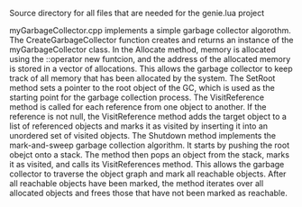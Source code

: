 Source directory for all files that are needed for the genie.lua project

myGarbageCollector.cpp implements a simple garbage collector algorothm.
The CreateGarbageCollector function creates and returns an instance of the myGarbageCollector class.
In the Allocate method, memory is allocated using the ::operator new funtcion, and the address of the allocated memory is stored in a vector of allocations. This allows the garbage collector to keep track of all memory that has been allocated by the system.
The SetRoot method sets a pointer to the root object of the GC, which is used as the starting point for the garbage collection process.
The VisitReference method is called for each reference from one object to another. If the reference is not null, the VisitReference method adds the target object to a list of referenced objects and marks it as visited by inserting it into an unordered set of visited objects.
The Shutdown method implements the mark-and-sweep garbage collection algorithm. It starts by pushing the root obejct onto a stack. The method then pops an object from the stack, marks it as visited, and calls its VisitReferences method. This allows the garbage collector to traverse the object graph and mark all reachable objects. After all reachable objects have been marked, the method iterates over all allocated objects and frees those that have not been marked as reachable.

